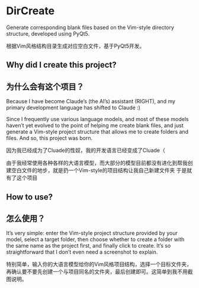 # DirCreate

Generate corresponding blank files based on the Vim-style directory structure, developed using PyQt5.

根据Vim风格结构目录生成对应空白文件，基于PyQt5开发。

## Why did I create this project?

## 为什么会有这个项目？

Because I have become Claude’s (the AI’s) assistant (RIGHT), and my primary development language has shifted to Claude :)

Since I frequently use various language models, and most of these models haven’t yet evolved to the point of helping me create blank files, and just generate a Vim-style project structure that allows me to create folders and files.
And so, this project was born.

因为我已经成为了Cluade的性奴，我的开发语言已经变成了Cluade（

由于我经常使用各种各样的大语言模型，而大部分的模型目前都没有进化到帮我创建空白文件的地步，就是扔一个Vim-style的项目结构让我自己新建文件夹
于是就有了这个项目

## How to use?

## 怎么使用？

It’s very simple: enter the Vim-style project structure provided by your model, select a target folder, then choose whether to create a folder with the same name as the project first, and finally click to create. It’s so straightforward that I don’t even need a screenshot to explain.

特别简单，输入你的大语言模型给你的Vim风格项目结构，选择一个目标文件夹，再确认要不要先创建一个与项目同名的文件夹，最后创建即可。这简单到我不用截图说明。
